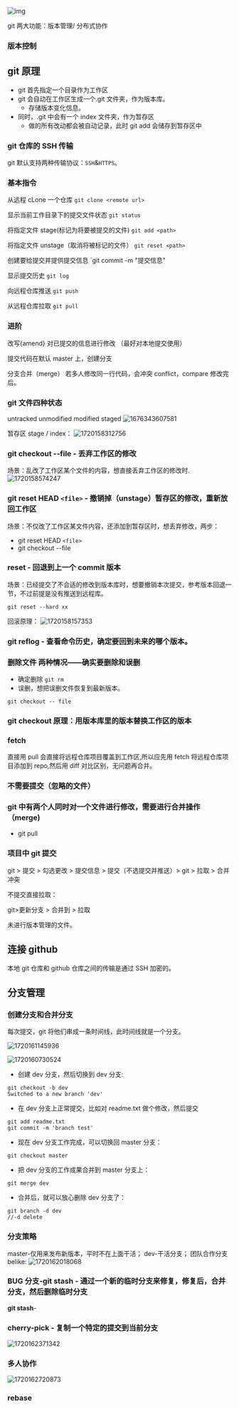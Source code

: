 ![img](https://pic2.zhimg.com/80/v2-3bc9d5f2c49a713c776e69676d7d56c5_1440w.webp)

git 两大功能：版本管理/ 分布式协作

### 版本控制

## git 原理

- git 首先指定一个目录作为工作区
- git 会自动在工作区生成一个.git 文件夹，作为版本库。
  - 存储版本变化信息。
- 同时，.git 中会有一个 index 文件夹，作为暂存区
  - 做的所有改动都会被自动记录，此时 git add 会储存到暂存区中

### git 仓库的 SSH 传输

git 默认支持两种传输协议：`SSH`&`HTTPS`。

### 基本指令

从远程 cLone 一个仓库
`git clone <remote url>`

显示当前工作目录下的提交文件状态
`git status`

将指定文件 stage(标记为将要被提交的文件)
`git add <path>`

将指定文件 unstage（取消将被标记的文件）
`git reset <path>`

创建要给提交并提供提交信息
`git commit -m "提交信息"

显示提交历史
`git log`

向远程仓库推送
`git push`

从远程仓库拉取
`git pull`

### 进阶

改写{amend}
对已提交的信息进行修改
（最好对本地提交使用）

提交代码在默认 master 上，创建分支

分支合并（merge）
若多人修改同一行代码，会冲突 conflict，compare 修改完后。

### git 文件四种状态

untracked
unmodified
modified
staged
![1676343607581](image/git操作/1676343607581.png)

暂存区 stage / index：
![1720158312756](image/git操作/1720158312756.png)

### git checkout --file - 丢弃工作区的修改

场景：乱改了工作区某个文件的内容，想直接丢弃工作区的修改时.
![1720158574247](image/git操作/1720158574247.png)

### git reset HEAD `<file>` - 撤销掉（unstage）暂存区的修改，重新放回工作区

场景：不仅改了工作区某文件内容，还添加到暂存区时，想丢弃修改，两步：

- git reset HEAD `<file>`
- git checkout --file

### reset - 回退到上一个 commit 版本

场景：已经提交了不合适的修改到版本库时，想要撤销本次提交，参考版本回退一节，不过前提是没有推送到远程库。

```
git reset --hard xx
```

回滚原理：
![1720158157353](image/git操作/1720158157353.png)

### git reflog - 查看命令历史，确定要回到未来的哪个版本。

### 删除文件 两种情况——确实要删除和误删

- 确定删除 `git rm`
- 误删，想把误删文件恢复到最新版本。

```
git checkout -- file
```

### **git checkout 原理：用版本库里的版本替换工作区的版本**

### fetch

直接用 pull 会直接将远程仓库项目覆盖到工作区,所以应先用 fetch 将远程仓库项目添加到 repo,然后用 diff 对比区别，无问题再合并。

### 不需要提交（忽略的文件）

### git 中有两个人同时对一个文件进行修改，需要进行合并操作（merge)

- git pull

### 项目中 git 提交

git > 提交 > 勾选更改 > 提交信息 > 提交（不选提交并推送）> git > 拉取 > 合并冲突

不提交直接拉取：

git>更新分支 > 合并到 > 拉取

未进行版本管理的文件。

## 连接 github

本地 git 仓库和 github 仓库之间的传输是通过 SSH 加密的。

## 分支管理

### 创建分支和合并分支

每次提交，git 将他们串成一条时间线，此时间线就是一个分支。

![1720161145936](image/git操作/1720161145936.png)

![1720160730524](image/git操作/1720160730524.png)

- 创建 dev 分支，然后切换到 dev 分支:

```
git checkout -b dev
Switched to a new branch 'dev'
```

- 在 dev 分支上正常提交，比如对 readme.txt 做个修改，然后提交

```
git add readme.txt
git commit -m 'branch test'
```

- 现在 dev 分支工作完成，可以切换回 master 分支：

```
git checkout master
```

- 把 dev 分支的工作成果合并到 master 分支上：

```
git merge dev
```

- 合并后，就可以放心删除 dev 分支了：

```
git branch -d dev
//-d delete
```

### 分支策略

master-仅用来发布新版本，平时不在上面干活；
dev-干活分支；
团队合作分支 belike:
![1720162018068](image/git操作/1720162018068.png)

### BUG 分支-git stash - 通过一个新的临时分支来修复，修复后，合并分支，然后删除临时分支

**git stash**-

### cherry-pick - 复制一个特定的提交到当前分支

![1720162371342](image/git操作/1720162371342.png)

### 多人协作

![1720162720873](image/git操作/1720162720873.png)

### rebase
